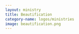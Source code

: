 ```yaml
---
layout: ministry
title: Beautification
category-name: logos/ministries
image: beautification.png
---
```

 
